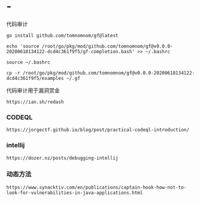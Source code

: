 # -
代码审计

```
go install github.com/tomnomnom/gf@latest

echo 'source /root/go/pkg/mod/github.com/tomnomnom/gf@v0.0.0-20200618134122-dcd4c361f9f5/gf-completion.bash' >> ~/.bashrc

source ~/.bashrc

cp -r /root/go/pkg/mod/github.com/tomnomnom/gf@v0.0.0-20200618134122-dcd4c361f9f5/examples ~/.gf
```

代码审计用于漏洞赏金
```
https://ian.sh/redash
```

### CODEQL
```
https://jorgectf.github.io/blog/post/practical-codeql-introduction/
```


### intellij
```
https://dozer.nz/posts/debugging-intellij
```

### 动态方法
```
https://www.synacktiv.com/en/publications/captain-hook-how-not-to-look-for-vulnerabilities-in-java-applications.html
```

